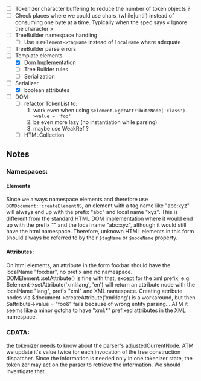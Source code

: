 - [ ] Tokenizer character buffering to reduce the number of token objects ?
- [ ] Check places where we could use chars_(while|until) instead of consuming one byte at a time.
    Typically when the spec says « Ignore the character »
- [ ] TreeBuilder namespace handling
    - [ ] Use `DOMElement->tagName` instead of `localName` where adequate
- [ ] TreeBuilder parse errors
- [ ] Template elements
    - [x] Dom Implementation
    - [ ] Tree Builder rules
    - [ ] Serialization
- [ ] Serializer
    - [x] boolean attributes
- [ ] DOM
    - [ ] refactor TokenList to:
        1. work even when using `$element->getAttributeNode('class')->value = 'foo'`
        2. be even more lazy (no instantiation while parsing)
        3. maybe use WeakRef ?
    - [ ] HTMLCollection

## Notes

### Namespaces:

#### Elements
Since we always namespace elements and therefore use `DOMDocument::createElementNS`,
an element with a tag name like "abc:xyz" will always end up with the prefix "abc" and local name "xyz".
This is different from the standard HTML DOM implementation where it would end up with
the prefix "" and the local name "abc:xyz", although it would still have the html namespace.
Therefore, unknown HTML elements in this form should always be referred to by their `$tagName` or `$nodeName` property.


#### Attributes:
On html elements, an attribute in the form foo:bar should have the localName "foo:bar", no prefix and no namespace.
DOMElement::setAttribute() is fine with that, except for the xml prefix, e.g.
$element->setAttribute('xml:lang', 'en') will return an attribute node with the
localName "lang", prefix "xml" and XML namespace.
Creating attribute nodes via $document->createAttribute('xml:lang') is a workaround, but then
$attribute->value = "foo&" fails because of wrong entity parsing...
ATM it seems like a minor gotcha to have "xml:*" prefixed attributes in the XML namespace.

### CDATA:
the tokenizer needs to know about the parser's adjustedCurrentNode.
ATM we update it's value twice for each invocation of the tree construction dispatcher.
Since the information is needed only in one tokenizer state, the tokenizer may act on the parser
to retrieve the information. We should investigate that.
